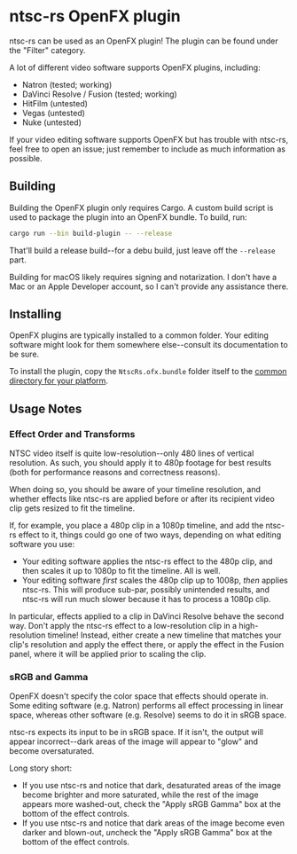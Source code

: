 # ntsc-rs OpenFX plugin

ntsc-rs can be used as an OpenFX plugin! The plugin can be found under the "Filter" category.

A lot of different video software supports OpenFX plugins, including:
- Natron (tested; working)
- DaVinci Resolve / Fusion (tested; working)
- HitFilm (untested)
- Vegas (untested)
- Nuke (untested)

If your video editing software supports OpenFX but has trouble with ntsc-rs, feel free to open an issue; just remember
to include as much information as possible.

## Building

Building the OpenFX plugin only requires Cargo. A custom build script is used to package the plugin into an OpenFX
bundle. To build, run:

```sh
cargo run --bin build-plugin -- --release
```

That'll build a release build--for a debu build, just leave off the `--release` part.

Building for macOS likely requires signing and notarization. I don't have a Mac or an Apple Developer account, so I
can't provide any assistance there.

## Installing

OpenFX plugins are typically installed to a common folder. Your editing software might look for them somewhere
else--consult its documentation to be sure.

To install the plugin, copy the `NtscRs.ofx.bundle` folder itself to the [common directory for your
platform](https://openfx.readthedocs.io/en/master/Reference/ofxPackaging.html#installation-location).

## Usage Notes

### Effect Order and Transforms

NTSC video itself is quite low-resolution--only 480 lines of vertical resolution. As such, you should apply it to 480p
footage for best results (both for performance reasons and correctness reasons).

When doing so, you should be aware of your timeline resolution, and whether effects like ntsc-rs are applied before or
after its recipient video clip gets resized to fit the timeline.

If, for example, you place a 480p clip in a 1080p timeline, and add the ntsc-rs effect to it, things could go one of two
ways, depending on what editing software you use:

- Your editing software applies the ntsc-rs effect to the 480p clip, and then scales it up to 1080p to fit the timeline.
  All is well.
- Your editing software *first* scales the 480p clip up to 1008p, *then* applies ntsc-rs. This will produce sub-par,
  possibly unintended results, and ntsc-rs will run much slower because it has to process a 1080p clip.

In particular, effects applied to a clip in DaVinci Resolve behave the second way. Don't apply the ntsc-rs effect to a
low-resolution clip in a high-resolution timeline! Instead, either create a new timeline that matches your clip's
resolution and apply the effect there, or apply the effect in the Fusion panel, where it will be applied prior to
scaling the clip.

### sRGB and Gamma

OpenFX doesn't specify the color space that effects should operate in. Some editing software (e.g. Natron) performs all
effect processing in linear space, whereas other software (e.g. Resolve) seems to do it in sRGB space.

ntsc-rs expects its input to be in sRGB space. If it isn't, the output will appear incorrect--dark areas of the image
will appear to "glow" and become oversaturated.

Long story short:
- If you use ntsc-rs and notice that dark, desaturated areas of the image become brighter and more saturated, while the
  rest of the image appears more washed-out, check the "Apply sRGB Gamma" box at the bottom of the effect controls.
- If you use ntsc-rs and notice that dark areas of the image become even darker and blown-out, *un*check the "Apply sRGB
  Gamma" box at the bottom of the effect controls.